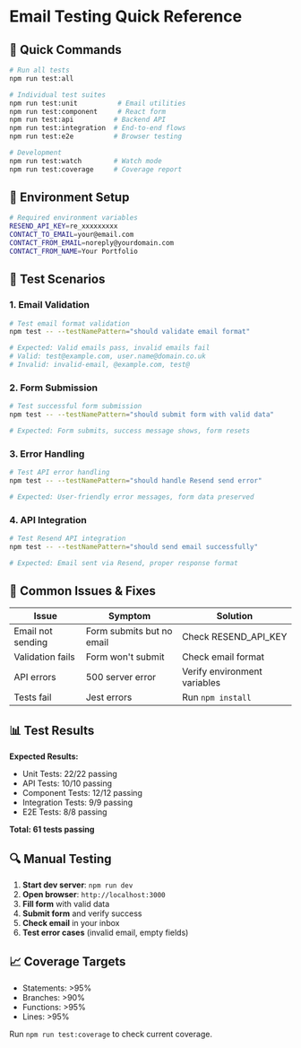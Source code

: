 # Email Testing Quick Reference

## 🚀 Quick Commands

```bash
# Run all tests
npm run test:all

# Individual test suites
npm run test:unit          # Email utilities
npm run test:component     # React form
npm run test:api          # Backend API
npm run test:integration  # End-to-end flows
npm run test:e2e          # Browser testing

# Development
npm run test:watch        # Watch mode
npm run test:coverage     # Coverage report
```

## 🔧 Environment Setup

```bash
# Required environment variables
RESEND_API_KEY=re_xxxxxxxxx
CONTACT_TO_EMAIL=your@email.com
CONTACT_FROM_EMAIL=noreply@yourdomain.com
CONTACT_FROM_NAME=Your Portfolio
```

## 🧪 Test Scenarios

### 1. Email Validation
```bash
# Test email format validation
npm test -- --testNamePattern="should validate email format"

# Expected: Valid emails pass, invalid emails fail
# Valid: test@example.com, user.name@domain.co.uk
# Invalid: invalid-email, @example.com, test@
```

### 2. Form Submission
```bash
# Test successful form submission
npm test -- --testNamePattern="should submit form with valid data"

# Expected: Form submits, success message shows, form resets
```

### 3. Error Handling
```bash
# Test API error handling
npm test -- --testNamePattern="should handle Resend send error"

# Expected: User-friendly error messages, form data preserved
```

### 4. API Integration
```bash
# Test Resend API integration
npm test -- --testNamePattern="should send email successfully"

# Expected: Email sent via Resend, proper response format
```

## 🐛 Common Issues & Fixes

| Issue | Symptom | Solution |
|-------|---------|----------|
| Email not sending | Form submits but no email | Check RESEND_API_KEY |
| Validation fails | Form won't submit | Check email format |
| API errors | 500 server error | Verify environment variables |
| Tests fail | Jest errors | Run `npm install` |

## 📊 Test Results

**Expected Results:**
- Unit Tests: 22/22 passing
- API Tests: 10/10 passing  
- Component Tests: 12/12 passing
- Integration Tests: 9/9 passing
- E2E Tests: 8/8 passing

**Total: 61 tests passing**

## 🔍 Manual Testing

1. **Start dev server**: `npm run dev`
2. **Open browser**: `http://localhost:3000`
3. **Fill form** with valid data
4. **Submit form** and verify success
5. **Check email** in your inbox
6. **Test error cases** (invalid email, empty fields)

## 📈 Coverage Targets

- Statements: >95%
- Branches: >90%
- Functions: >95%
- Lines: >95%

Run `npm run test:coverage` to check current coverage.
